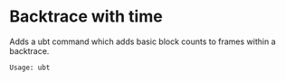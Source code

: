Backtrace with time
===================

Adds a ubt command which adds basic block counts to frames within a backtrace.

    Usage: ubt
